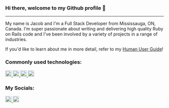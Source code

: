 ### Hi there, welcome to my Github profile 👋

---

My name is Jacob and I'm a Full Stack Developer from Mississauga, ON, Canada. I'm super passionate about writing and delivering high quality Ruby on Rails code and I've been involved by a variety of projects in a range of industries.

If you'd like to learn about me in more detail, refer to my [Human User Guide](https://github.com/jacobperia/jacobperia/blob/main/HUG.md)!

### Commonly used technologies:
<p align="left">
  <a href="https://www.ruby-lang.org/en/">
    <img height="20" width="20" src="https://cdn.jsdelivr.net/gh/devicons/devicon/icons/ruby/ruby-plain.svg" />
  </a>

  <a href="https://rubyonrails.org/">
    <img height="20" width="20" src="https://cdn.jsdelivr.net/gh/devicons/devicon/icons/rails/rails-plain.svg" />
  </a>

  <a href="https://www.w3.org/html/">          
    <img height="20" width="20" src="https://cdn.jsdelivr.net/gh/devicons/devicon/icons/html5/html5-original.svg" />
  </a>

  <a href="https://www.w3schools.com/css/">
    <img height="20" width="20" src="https://cdn.jsdelivr.net/gh/devicons/devicon/icons/css3/css3-original.svg" />
    </a>
</p>

### My Socials:
<p align="left">
	<a href="https://www.linkedin.com/in/jacobperia" target="blank">
		<img height="20" src="https://cdn.jsdelivr.net/gh/devicons/devicon/icons/linkedin/linkedin-original.svg" />
	</a>
	<a href="https://twitter.com/jacob_peria" target="blank">
		<img height="20" src="https://cdn.jsdelivr.net/gh/devicons/devicon/icons/twitter/twitter-original.svg" />
	</a>
</p>
